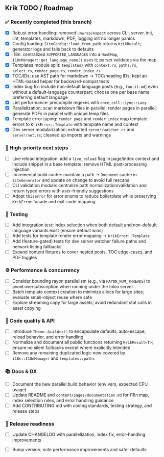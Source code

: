 ## Krik TODO / Roadmap

### ✅ Recently completed (this branch)
- [x] Robust error handling: removed `unwrap/expect` across CLI, server, init, lint, templates, markdown, PDF; logging init no longer panics
- [x] Config loading: `SiteConfig::load_from_path` returns `KrikResult`; generator logs and falls back to defaults
- [x] i18n: centralized `SUPPORTED_LANGUAGES` into a `HashMap`, `I18nManager::get_language_name()` uses it; parser validates via the map
- [x] Templates module split: `templates/` with `context.rs`, `paths.rs`, `select.rs`, `render_page.rs`, `render_index.rs`
- [x] TOC/IDs: use AST path for markdown → TOC/heading IDs; kept an HTML-based helper for backward-compat tests
- [x] Index bug fix: include non-default language posts (e.g., `foo.it.md`) even without a default-language counterpart; choose one per base name preferring default language
- [x] Lint performance: precompile regexes with `once_cell::sync::Lazy`
- [x] Parallelization: scan markdown files in parallel; render pages in parallel; generate PDFs in parallel with unique temp files
- [x] Template error typing: `render_page` and `render_index` map template errors to `KrikError::Template` with template name and context
- [x] Dev server modularization: extracted `server/watcher.rs` and `server/net.rs`; cleaned up imports and warnings

### 🔺 High-priority next steps
- [ ] Live reload integration: add a `live_reload` flag in page/index context and include snippet in a base template; remove HTML post-processing injection
- [ ] Incremental build cache: maintain a path → `Document` cache in `SiteGenerator` and update on change to avoid full rescans
- [ ] CLI validation module: centralize path normalization/validation and return typed errors with user-friendly suggestions
- [ ] Adopt `thiserror` for error enums to reduce boilerplate while preserving `KrikError` facade and exit-code mapping

### 🧪 Testing
- [ ] Add integration test: index selection when both default and non-default language variants exist (ensure default wins)
- [ ] Add tests for template render error mapping → `KrikError::Template`
- [ ] Add (feature-gated) tests for dev server watcher failure paths and network listing fallbacks
- [ ] Expand content fixtures to cover nested posts, TOC edge-cases, and PDF toggles

### ⚙️ Performance & concurrency
- [ ] Consider bounding rayon parallelism (e.g., via `RAYON_NUM_THREADS`) to avoid oversubscription when running under the tokio server
- [ ] Batch template context creation to minimize allocs for large sites; evaluate small-object reuse where safe
- [ ] Explore streaming copy for large assets; avoid redundant stat calls in asset copying

### 🧼 Code quality & API
- [ ] Introduce `Theme::builder()` to encapsulate defaults, auto-escape, reload behavior, and error handling
- [ ] Normalize and document all public functions returning `KrikResult<T>`; ensure no silent fallbacks except where explicitly intended
- [ ] Remove any remaining duplicated logic now covered by `i18n::I18nManager` and `templates::paths`

### 📚 Docs & DX
- [ ] Document the new parallel build behavior (env vars, expected CPU usage)
- [ ] Update README and `content/pages/documentation.md` for i18n map, index selection rules, and error handling guidance
- [ ] Add CONTRIBUTING.md with coding standards, testing strategy, and release steps

### 🚀 Release readiness
- [ ] Update CHANGELOG with parallelization, index fix, error-handling improvements
- [ ] Bump version; note performance improvements and safer defaults


